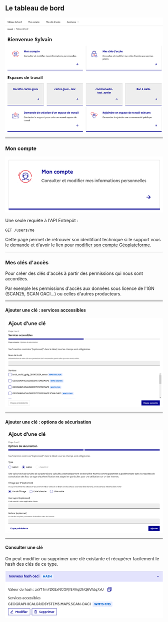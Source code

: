 ## Le tableau de bord

![Tableau de bord](images/tableau-de-bord.png)

------

### Mon compte

![Accès à Mon compte](images/card-mon-compte.png)

Une seule requête à l'API Entrepôt :

```swagger
GET /users/me
```

Cette page permet de retrouver son identifiant technique si le support vous le demande et d'avoir le lien pour [modifier son compte Géoplateforme](https://sso.geopf.fr/realms/geoplateforme/account/).

------

### Mes clés d'accès

Pour créer des clés d'accès à partir des permissions qui nous sont accordées.

Par exemple les permissions d'accès aux données sous licence de l'IGN (SCAN25, SCAN OACI...) ou celles d'autres producteurs.

------

#### Ajouter une clé : services accessibles

![Ajouter une clé étape 1](images/ajout-cle-etape-1.png)

------

#### Ajouter une clé : options de sécurisation

![Ajouter une clé étape 2](images/ajout-cle-etape-2.png)

------

#### Consulter une clé

On peut modifier ou supprimer une clé existante et récupérer facilement le hash des clés de ce type.

![Détail clé de type HASH](images/cle-hash.png)
